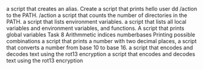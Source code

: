 a script that creates an alias.
Create a script that prints hello user
dd /action to the PATH. /action
a script that counts the number of directories in the PATH.
a script that lists environment variables.
a script that lists all local variables and environment variables, and functions.
A script that prints global variables
Task 8
 Arithmmetic
indices
numberbases
Printing possible combinations
 a script that prints a number with two decimal places, 
 a script that converts a number from base 10 to base 16.
a script that encodes and decodes text using the rot13 encryption
a script that encodes and decodes text using the rot13 encryption
